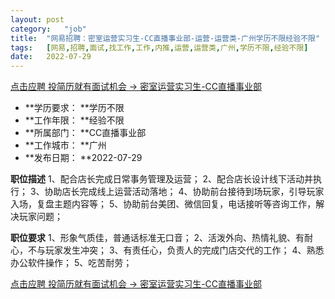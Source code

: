 ```yaml
---
layout:	post
category:	"job"
title:	"网易招聘：密室运营实习生-CC直播事业部-运营-运营类-广州学历不限经验不限"
tags:	[网易,招聘,面试,找工作,工作,内推,运营,运营类,广州,学历不限,经验不限]
date:	2022-07-29
---
```


[点击应聘 投简历就有面试机会 -> 密室运营实习生-CC直播事业部](http://mobile.bole.netease.com/bole/boleDetail?id=40893&employeeId=346f03c3cda5f04c&key=all)



- **学历要求： **学历不限
- **工作年限： **经验不限
- **所属部门： **CC直播事业部
- **工作城市： **广州
- **发布日期： **2022-07-29



**职位描述**
1、配合店长完成日常事务管理及运营；
2、配合店长设计线下活动并执行；
3、协助店长完成线上运营活动落地；
4、协助前台接待到场玩家，引导玩家入场，复盘主题内容等；
5、协助前台美团、微信回复，电话接听等咨询工作，解决玩家问题；






**职位要求**
1、形象气质佳，普通话标准无口音；
2、活泼外向、热情礼貌、有耐心，不与玩家发生冲突；
3、有责任心，负责人的完成门店交代的工作；
4、熟悉办公软件操作；
5、吃苦耐劳；



[点击应聘 投简历就有面试机会 -> 密室运营实习生-CC直播事业部](http://mobile.bole.netease.com/bole/boleDetail?id=40893&employeeId=346f03c3cda5f04c&key=all)